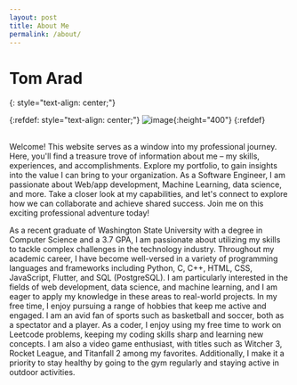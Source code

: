 ```yaml
---
layout: post
title: About Me
permalink: /about/
---
```


# Tom Arad

{: style="text-align: center;"}

{:refdef: style="text-align: center;"}
![image](https://tom1779.github.io/TomWebsite/assets/images/Me.jpg){:height="400"}
{:refdef}

<div class="content">
<br>
Welcome! This website serves as a window into my professional journey. Here, you'll find a treasure trove of information about me – my skills, experiences, and accomplishments. Explore my portfolio, to gain insights into the value I can bring to your organization. As a Software Engineer, I am passionate about Web/app development, Machine Learning, data science, and more. Take a closer look at my capabilities, and let's connect to explore how we can collaborate and achieve shared success. Join me on this exciting professional adventure today!

As a recent graduate of Washington State University with a degree in Computer Science and a 3.7 GPA, I am passionate about utilizing my skills to tackle complex challenges in the technology industry. Throughout my academic career, I have become well-versed in a variety of programming languages and frameworks including Python, C, C++, HTML, CSS, JavaScript, Flutter, and SQL (PostgreSQL). I am particularly interested in the fields of web development, data science, and machine learning, and I am eager to apply my knowledge in these areas to real-world projects.
In my free time, I enjoy pursuing a range of hobbies that keep me active and engaged. I am an avid fan of sports such as basketball and soccer, both as a spectator and a player. As a coder, I enjoy using my free time to work on Leetcode problems, keeping my coding skills sharp and learning new concepts. I am also a video game enthusiast, with titles such as Witcher 3, Rocket League, and Titanfall 2 among my favorites. Additionally, I make it a priority to stay healthy by going to the gym regularly and staying active in outdoor activities.

</div>
<br>
<br>
